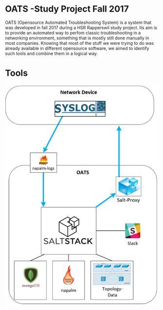 # OATS -Study Project Fall 2017
OATS (Opensource Automated Troubleshooting System) is a system that was developed in fall 2017 during a HSR Rapperswil study project.
Its aim is to provide an automated way to perfom classic troubleshooting in a networking environment, something that is mostly still done manually in most companies.
Knowing that most of the stuff we were trying to do was already available in different opensource software, we aimed to identify such tools and combine them in a logical way.
# Tools
<img src="oats.PNG" data-canonical-src="oats.PNG" width="600" />
